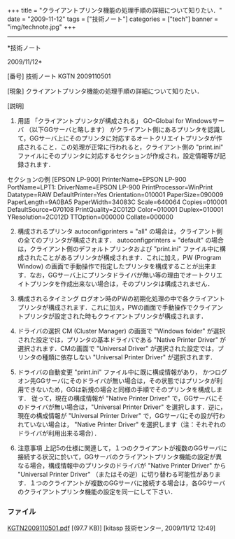 ﻿+++
title = "クライアントプリンタ機能の処理手順の詳細について知りたい．"
date = "2009-11-12"
tags = ["技術ノート"]
categories = ["tech"]
banner = "img/technote.jpg"
+++

-----------------------------------------------------------------------------------------------------------------------------

*技術ノート

2009/11/12*


[番号]
技術ノート KGTN 2009110501

[現象]
クライアントプリンタ機能の処理手順の詳細について知りたい．

[説明]
1. 用語 「クライアントプリンタが構成される」
GO-Global for Windowsサーバ （以下GGサーバと略します）
がクライアント側にあるプリンタを認識して，GGサーバ上にそのプリンタに対応するオートクリエイトプリンタが作成されること．この処理が正常に行われると，クライアント側の
"print.ini"
ファイルにそのプリンタに対応するセクションが作成され，設定情報等が記録されます．

セクションの例
[EPSON LP-900]
PrinterName=EPSON LP-900
PortName=LPT1:
DriverName=EPSON LP-900
PrintProcessor=WinPrint
Datatype=RAW
DefaultPrinter=Yes
Orientation=010001
PaperSize=090009
PaperLength=9A0BA5
PaperWidth=34083C
Scale=640064
Copies=010001
DefaultSource=070108
PrintQuality=2C012D
Color=010001
Duplex=010001
YResolution=2C012D
TTOption=000000
Collate=000000

2. 構成されるプリンタ
autoconfigprinters = "all"
の場合は，クライアント側の全てのプリンタが構成されます．
autoconfigprinters = "default"
の場合は，クライアント側のデフォルトプリンタおよび "print.ini"
ファイル中に構成されたことがあるプリンタが構成されます．これに加え，PW
(Program Window)
の画面で手動操作で指定したプリンタを構成することが出来ます．なお，GGサーバ上にプリンタドライバが無い等の理由でオートクリエイトプリンタを作成出来ない場合は，そのプリンタは構成されません．

3. 構成されるタイミング
ログオン時のPWの初期化処理の中で各クライアントプリンタが構成されます．これに加え，PWの画面で手動操作でクライアントプリンタが設定された時もクライアントプリンタが構成されます．

4. ドライバの選択
CM (Cluster Manager) の画面で "Windows folder"
が選択された設定では，プリンタの基本ドライバである "Native Printer
Driver" が選択されます．CMの画面で "Universal Driver"
が選択された設定では，プリンタの種類に依存しない "Universal Printer
Driver" が選択されます．

5. ドライバの自動変更
"print.ini" ファイル中に既に構成情報があり，
かつログオン先GGサーバにそのドライバが無い場合は，その状態ではプリンタが利用できないため，GGは新規の場合と同様の手順でそのプリンタを構成します．
従って，現在の構成情報が "Native Printer Driver"
で，GGサーバにそのドライバが無い場合は，"Universal Printer Driver"
を選択します．逆に，現在の構成情報が "Universal Printer Driver"
で，GGサーバにその設が行われていない場合は， "Native Printer Driver"
を選択します（注：それぞれのドライバが利用出来る場合）．

6. 注意事項
上記5の仕様に関連して，１つのクライアントが複数のGGサーバに接続する状況に於いて，GGサーバのクライアントプリンタ機能の設定が異なる場合，構成情報中のプリンタのドライバが
"Native Printer Driver" から "Universal Printer Driver"
（またはその逆）に切り替わる可能性があります．１つのクライアントが複数のGGサーバに接続する場合は，各GGサーバのクライアントプリンタ機能の設定を同一にして下さい．


### ファイル

 
 


[KGTN2009110501.pdf](http://techreport.kitasp.net/attachments/download/33/KGTN2009110501.pdf)
 [(97.7 KB)] [kitasp 技術センター, 2009/11/12
12:49]


 


 

